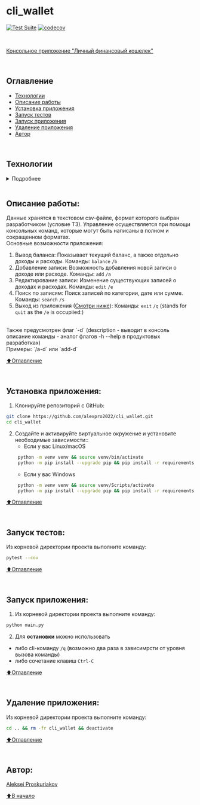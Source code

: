 # cli_wallet

[![Test Suite](https://github.com/alexpro2022/cli_wallet/actions/workflows/branch_test.yml/badge.svg)](https://github.com/alexpro2022/cli_wallet/actions/workflows/branch_test.yml)
[![codecov](https://codecov.io/gh/alexpro2022/cli_wallet/graph/badge.svg?token=81RgzLVrpG)](https://codecov.io/gh/alexpro2022/cli_wallet)

<br>

[Консольное приложение "Личный финансовый кошелек"](https://docs.google.com/document/d/1IszyY0--qsbBdgRVcfQXDloJDtvnKW4QsS7xQg2IpY8/edit)

<br>

## Оглавление
- [Технологии](#технологии)
- [Описание работы](#описание-работы)
- [Установка приложения](#установка-приложения)
- [Запуск тестов](#запуск-тестов)
- [Запуск приложения](#запуск-приложения)
- [Удаление приложения](#удаление-приложения)
- [Автор](#автор)

<br>

## Технологии
<details><summary>Подробнее</summary><br>

[![Python](https://img.shields.io/badge/python-3.10%20%7C%203.11%20%7C%203.12-blue?logo=python)](https://www.python.org/)
[![csv](https://img.shields.io/badge/-csv-464646?logo=python)](https://docs.python.org/3/library/csv.html)
[![Pandas](https://img.shields.io/badge/-pandas-464646?logo=pandas)](https://pandas.pydata.org/docs/)
[![Pytest](https://img.shields.io/badge/-pytest-464646?logo=Pytest)](https://docs.pytest.org/en/latest/)
[![pytest-cov](https://img.shields.io/badge/-pytest--cov-464646?logo=codecov)](https://pytest-cov.readthedocs.io/en/latest/)
[![pre-commit](https://img.shields.io/badge/-pre--commit-464646?logo=pre-commit)](https://pre-commit.com/)

[⬆️Оглавление](#оглавление)

</details>

<br>

## Описание работы:
Данные хранятся в текстовом csv-файле, формат которого выбран разработчиком (условие ТЗ).
Управление осуществляется при помощи консольных команд, которые могут быть написаны в полном и сокращенном форматах.
<br>
Основные возможности приложения:
1. Вывод баланса: Показывает текущий баланс, а также отдельно доходы и расходы.
   Команды: `balance`  `/b`
2. Добавление записи: Возможность добавления новой записи о доходе или расходе.
   Команды: `add`  `/a`
3. Редактирование записи: Изменение существующих записей о доходах и расходах.
   Команды: `edit`  `/e`
4. Поиск по записям: Поиск записей по категории, дате или сумме.
   Команды: `search`  `/s`
5. Выход из приложения (<a href="#t2">Смотри ниже</a>):
   Команды: `exit`  `/q` (stands for `quit` as the `/e` is occupiied:)
<br>
Также предусмотрен флаг `-d` (description - выводит в консоль описание команды - аналог флагов -h --help в продуктовых разработках)
<br>
Примеры: `/a-d` или `add-d`


[⬆️Оглавление](#оглавление)

<br>

## Установка приложения:

1. Клонируйте репозиторий с GitHub:

```bash
git clone https://github.com/alexpro2022/cli_wallet.git
cd cli_wallet
```

2. Создайте и активируйте виртуальное окружение и установите необходимые зависимости::
   * Если у вас Linux/macOS
   ```bash
    python -m venv venv && source venv/bin/activate
    python -m pip install --upgrade pip && pip install -r requirements/test.requirements.txt
   ```
   * Если у вас Windows
   ```bash
    python -m venv venv && source venv/Scripts/activate
    python -m pip install --upgrade pip && pip install -r requirements/test.requirements.txt
   ```

[⬆️Оглавление](#оглавление)

<br>

## Запуск тестов:
Из корневой директории проекта выполните команду:
```bash
pytest --cov
```

[⬆️Оглавление](#оглавление)

<br>

## Запуск приложения:
1. Из корневой директории проекта выполните команду:
```bash
python main.py
```

2. Для <b id=t2>остановки</b> можно использовать
  - либо cli-команду `/q` (возможно два раза в зависимрсти от уровня вызова команды)
  - либо сочетание клавиш `Ctrl-C`

[⬆️Оглавление](#оглавление)

<br>

## Удаление приложения:
Из корневой директории проекта выполните команду:
```bash
cd .. && rm -fr cli_wallet && deactivate
```

[⬆️Оглавление](#оглавление)

<br>

## Автор:
[Aleksei Proskuriakov](https://github.com/alexpro2022)

[⬆️В начало](#cli_wallet)
